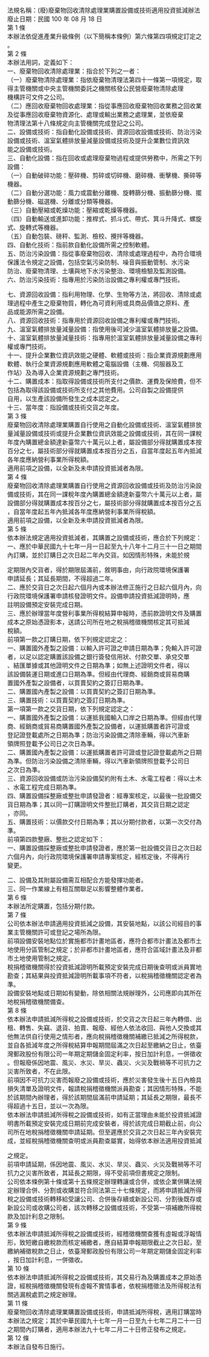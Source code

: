 法規名稱：(廢)廢棄物回收清除處理業購置設備或技術適用投資抵減辦法  
廢止日期：民國 100 年 08 月 18 日  
第 1 條  
本辦法依促進產業升級條例（以下簡稱本條例）第六條第四項規定訂定之  
。  
第 2 條  
本辦法用詞，定義如下：  
一、廢棄物回收清除處理業：指合於下列之一者：  
（一）廢棄物清除處理業：指依廢棄物清理法第四十一條第一項規定，取  
得主管機關或中央主管機關委託之機關核發公民營廢棄物清除處理  
機構許可文件之公司。  
（二）應回收廢棄物回收處理業：指從事應回收廢棄物回收業務之回收業  
及從事應回收廢棄物資源化、處理或輸出業務之處理業，並依廢棄  
物清理法第十八條規定向主管機關完成登記之公司。  
二、設備或技術：指自動化設備或技術、資源回收設備或技術、防治污染  
設備或技術、溫室氣體排放量減量設備或技術及提升企業數位資訊效  
能之設備或技術。  
三、自動化設備：指在回收或處理廢棄物過程或提供勞務中，所需之下列  
設備：  
（一）自動破碎功能：壓碎機、剪碎或切碎機、磨碎機、衝擊機、撕碎等  
機器。  
（二）自動分選功能：風力或震動分離機、旋轉篩分機、振動篩分機、擺  
動篩分機、磁選機、分離或分類等機器。  
（三）自動壓縮或乾燥功能：壓縮或乾燥等機器。  
（四）自動輸送或進卸功能：推桿式、抓斗式、帶式、箕斗升降式、螺旋  
式、旋轉式等機器。  
（五）自動包裝、磅秤、監測、檢校、攪拌等機器。  
四、自動化技術：指前款自動化設備所需之控制軟體。  
五、防治污染設備：指從事廢棄物回收、清除或處理過程中，為符合環境  
保護法令規定之設備，包括空氣污染防制、噪音與振動管制、水污染  
防治、廢棄物清理、土壤與地下水污染整治、環境檢驗及監測設備。  
六、防治污染技術：指專用於污染防治設備之專利權或專門技術。  


七、資源回收設備：指利用物理、化學、生物等方法，將回收、清除或處  
理過程中產生之廢棄物質，轉化為可資利用或具商品價值之原料、產  
品或能源所需之設備。  
八、資源回收技術：指專用於資源回收設備之專利權或專門技術。  
九、溫室氣體排放量減量設備：指使用後可減少溫室氣體排放量之設備。  
十、溫室氣體排放量減量技術：指專用於溫室氣體排放量減量設備之專利  
權或專門技術。  
十一、提升企業數位資訊效能之硬體、軟體或技術：指企業資源規劃應用  
軟體、執行企業資源規劃應用軟體之電腦設備（主機、伺服器及工  
作站）及為導入企業資源規劃之專門技術。  
十二、購置成本：指取得設備或技術所支付之價款、運費及保險費，但不  
包括為取得該設備或技術所支付之其他費用。公司自製之設備提供  
自用，以生產該設備所發生之成本認定之。  
十三、當年度：指設備或技術交貨之年度。  
第 3 條  
廢棄物回收清除處理業購置自行使用之自動化設備或技術、溫室氣體排放  
量減量設備或技術或提升企業數位資訊效能之設備或技術，其在同一課稅  
年度內購置總金額達新臺幣六十萬元以上者，屬設備部分得就購置成本按  
百分之七，屬技術部分得就購置成本按百分之五，自當年度起五年內抵減  
各年度應納營利事業所得稅額。  
適用前項之設備，以全新及未申請投資抵減者為限。  
第 4 條  
廢棄物回收清除處理業購置自行使用之資源回收設備或技術及防治污染設  
備或技術，其在同一課稅年度內購置總金額達新臺幣六十萬元以上者，屬  
設備部分得就購置成本按百分之七，屬技術部分得就購置成本按百分之五  
，自當年度起五年內抵減各年度應納營利事業所得稅額。  
適用前項之設備，以全新及未申請投資抵減者為限。  
第 5 條  
依本辦法規定適用投資抵減者，其購置之設備或技術，應合於下列規定：  
一、應於中華民國九十七年一月一日起至九十八年十二月三十一日之期間  
內訂購，並於訂購日之次日起二年內交貨。如因情形特殊，未能於規  


定期限內交貨者，得於期限屆滿前，敘明事由，向行政院環境保護署  
申請延長；其延長期間，不得超過二年。  
二、應於交貨日之次日起六個月內或本辦法修正施行之日起六個月內，向  
行政院環境保護署申請核發證明文件。設備申請投資抵減證明時，應  
註明設備預定安裝完成日期。  
三、應於辦理當年度營利事業所得稅結算申報時，憑前款證明文件及購置  
成本之原始憑證影本，送請公司所在地之稅捐稽徵機關核定其可抵減  
稅額。  
前項第一款之訂購日期，依下列規定認定之：  
一、購置國外產製之設備：以輸入許可證之申請日期為準；免輸入許可證  
者，以足以認定購置該設備之銀行簽發信用狀、付款交單、承兌交單  
、結匯單據或其他證明文件之日期為準；如無上述證明文件者，得以  
該設備裝運日期或進口日期為準。但經由代理商、經銷商或貿易商購  
置國外產製之設備者，以買賣契約之簽訂日期為準。  
二、購置國內產製之設備：以買賣契約之簽訂日期為準。  
三、購置技術：以買賣契約之簽訂日期為準。  
第一項第一款之交貨日期，依下列規定認定之：  
一、購置國外產製之設備：以運抵我國輸入口岸之日期為準。但經由代理  
商、經銷商或貿易商購置國外產製之設備者，以運抵購置者許可證或  
登記證登載處所之日期為準；防治污染設備之清除車輛，得以汽車新  
領牌照登載予公司日之次日為準。  
二、購置國內產製之設備：以運抵購置者許可證或登記證登載處所之日期  
為準。但防治污染設備之清除車輛，得以汽車新領牌照登載予公司日  
之次日為準。  
三、資源回收設備或防治污染設備契約附有土木、水電工程者：得以土木  
、水電工程完成日期為準。  
四、購置設備採整廠或整批申請發證者：經專案核定，以最後一批設備交  
貨日期為準；其以同一訂購證明文件整批訂購者，其交貨日期之認定  
，亦同。  
五、購置技術：以價款交付日期為準；其以分期付款者，以第一次交付為  
準。  
前項第四款整廠、整批之認定如下：  
一、購置設備採整廠或整批申請發證者，應於第一批設備交貨日之次日起  
六個月內，向行政院環境保護署申請專案核定，經核定後，不得再行  
變更。  


二、設備及其附屬設備需互相配合方能發揮功能者。  
三、同一作業線上有相互關聯足以影響整體作業者。  
第 6 條  
本辦法所定購置，包括分期付款。  
第 7 條  
公司依本辦法申請適用投資抵減之設備，其安裝地點，以該公司經目的事  
業主管機關許可或登記之場所為限。  
前項設備安裝地點位於實施都市計畫地區者，應符合都市計畫法及都市土  
地使用分區管制之規定；於非都市計畫地區者，應符合區域計畫法及非都  
市土地使用管制之規定。  
稅捐稽徵機關得於投資抵減證明所載預定安裝完成日期後查明或派員實地  
勘查；其結果與投資抵減證明所載事項不符者，以稅捐稽徵機關認定者為  
準。  
設備安裝地點或日期如有變動，除依相關法規辦理外，公司應即向其所在  
地稅捐稽徵機關備查。  
第 8 條  
依本辦法申請抵減所得稅之設備或技術，於交貨之次日起三年內轉借、出  
租、轉售、失竊、退貨、拍賣、報廢、經他人依法收回、與他人交換或其  
他無法供自行使用之情形者，應向稅捐稽徵機關補繳已抵減之所得稅款，  
並自各抵減年度之所得稅結算申報期間屆滿之次日起至繳納之日止，依臺  
灣郵政股份有限公司一年期定期儲金固定利率，按日加計利息，一併徵收  
。但報廢係因地震、風災、水災、旱災、蟲災、火災及戰禍等不可抗力之  
災害所致者，不在此限。  
前項因不可抗力災害而報廢之設備或技術，應於災害發生後十五日內檢具  
損失清單及證明文件，報請稅捐稽徵機關派員勘查；其因情形特殊，不能  
於該期間內辦理者，得於該期間屆滿前申請延期；其延長之期限，最長不  
得超過十五日，並以一次為限。  
依本辦法申請抵減所得稅之設備或技術，如有正當理由未能於投資抵減證  
明書所載預定安裝完成日期前完成安裝者，得於該完成日期截止前，向公  
司所在地稅捐稽徵機關申請延期。但至遲應於交貨之次日起三年內安裝完  
成，並經稅捐稽徵機關查明或派員勘查屬實，始得依本辦法適用投資抵減  


之規定。  
前項申請延期，係因地震、風災、水災、旱災、蟲災、火災及戰禍等不可  
抗力之災害所致者，其延長之期限，得不受前項但書規定之限制。  
公司依本條例第十條或第十五條規定辦理轉讓或合併，或依企業併購法規  
定辦理合併、分割或收購並符合同法第三十七條規定，而將申請抵減所得  
稅之設備或技術轉移給受讓公司、合併後存續或新設公司、分割後既存或  
新設公司或收購公司者，該次轉移之設備或技術，不受第一項補繳所得稅  
款及加計利息之限制。  
第 9 條  
依本辦法申請抵減所得稅之設備或技術，經稽徵機關查獲有虛報或浮報情  
形，致短繳自繳稅款而核定補繳者，應自結算申報期限截止之次日起，至  
繳納補徵稅款之日止，依臺灣郵政股份有限公司一年期定期儲金固定利率  
，按日加計利息，一併徵收。  
第 10 條  
依本辦法申請抵減所得稅之設備或技術，其交易行為及購置成本之原始憑  
證，經稅捐稽徵機關發現有虛報不實情事者，依稅捐稽徵法及所得稅法有  
關逃漏稅處罰之規定辦理。  
第 11 條  
廢棄物回收清除處理業購置設備或技術，申請抵減所得稅，適用訂購當時  
本辦法之規定；其於中華民國九十七年一月一日至九十七年二月二十一日  
之期間內訂購者，適用本辦法九十七年二月二十日修正發布之規定。  
第 12 條  
本辦法自發布日施行。  


